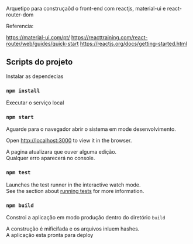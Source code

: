 Arquetipo para construçaõd o front-end com reactjs, material-ui e react-router-dom

Referencia:

https://material-ui.com/pt/
https://reacttraining.com/react-router/web/guides/quick-start
https://reactjs.org/docs/getting-started.html


## Scripts do projeto

Instalar as dependecias

### `npm install`

Executar o serviço local

### `npm start`

Aguarde para o navegador abrir o sistema em mode desenvolvimento.<br />

Open [http://localhost:3000](http://localhost:3000) to view it in the browser.

A pagina atualizara que ouver alguma edição.<br />
Qualquer erro aparecerá no console.



### `npm test`


Launches the test runner in the interactive watch mode.<br />
See the section about [running tests](https://facebook.github.io/create-react-app/docs/running-tests) for more information.

### `npm build`

Constroi a aplicação em modo produção dentro do diretório `build`

A construção é mificifada e os arquivos inluem hashes.<br/>
A aplicação esta pronta para deploy

